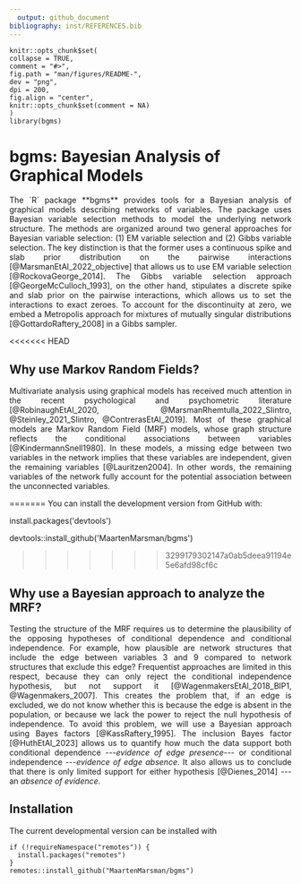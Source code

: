 ```yaml
---
  output: github_document
bibliography: inst/REFERENCES.bib
---
```

  
  ```{r, echo = FALSE, message=F}
knitr::opts_chunk$set(
  collapse = TRUE,
  comment = "#>",
  fig.path = "man/figures/README-",
  dev = "png",
  dpi = 200,
  fig.align = "center",
  knitr::opts_chunk$set(comment = NA)
)
library(bgms)
```

# bgms: Bayesian Analysis of Graphical Models
  
<p style="text-align: justify">The `R` package **bgms** provides tools for a 
Bayesian analysis of graphical models describing networks of variables. The 
package uses Bayesian variable selection methods to model the underlying network 
structure. The methods are organized around two general approaches for Bayesian 
variable selection: (1) EM variable selection and (2) Gibbs variable selection. 
The key distinction is that the former uses a continuous spike and slab prior 
distribution on the pairwise interactions [@MarsmanEtAl_2022_objective] that 
allows us to use EM variable selection [@RockovaGeorge_2014]. The Gibbs variable 
selection approach [@GeorgeMcCulloch_1993], on the other hand, stipulates a 
discrete spike and slab prior on the pairwise interactions, which allows us to 
set the interactions to exact zeroes. To account for the discontinuity at zero, 
we embed a Metropolis approach for mixtures of mutually singular distributions 
[@GottardoRaftery_2008] in a Gibbs sampler.</p>


<<<<<<< HEAD
## Why use Markov Random Fields?
<p style="text-align: justify">Multivariate analysis using graphical models has 
received much attention in the recent psychological and psychometric literature 
[@RobinaughEtAl_2020, @MarsmanRhemtulla_2022_SIintro, @Steinley_2021_SIintro, 
@ContrerasEtAl_2019]. Most of these graphical models are Markov Random Field 
(MRF) models, whose graph structure reflects the conditional associations 
between variables [@KindermannSnell1980]. In these models, a missing edge 
between two variables in the network implies that these variables are 
independent, given the remaining variables [@Lauritzen2004]. In other words, the 
remaining variables of the network fully account for the potential association 
between the unconnected variables.</p>
=======
You can install the development version from GitHub with:

install.packages('devtools')

devtools::install_github('MaartenMarsman/bgms')
>>>>>>> 3299179302147a0ab5deea91194e5e6afd98cf6c


## Why use a Bayesian approach to analyze the MRF?
<p style="text-align: justify">Testing the structure of the MRF requires us to 
determine the plausibility of the opposing hypotheses of conditional dependence 
and conditional independence. For example, how plausible are network structures 
that include the edge between variables 3 and 9 compared to network structures 
that exclude this edge? Frequentist approaches are limited in this respect, 
because they can only reject the conditional independence hypothesis, but not 
support it [@WagenmakersEtAl_2018_BIP1, @Wagenmakers_2007]. This creates the 
problem that, if an edge is excluded, we do not know whether this is because the 
edge is absent in the population, or because we lack the power to reject the 
null hypothesis of independence.  To avoid this problem, we will use a Bayesian 
approach using Bayes factors [@KassRaftery_1995]. The inclusion Bayes factor 
[@HuthEtAl_2023] allows us to quantify how much the data support both 
conditional dependence ---<em>evidence of edge presence</em>--- or conditional 
independence ---<em>evidence of edge absence</em>. It also allows us to conclude 
that there is only limited support for either hypothesis [@Dienes_2014] ---an 
<em>absence of evidence</em>.</p>


## Installation

The current developmental version can be installed with	
```{r gh-installation, eval = FALSE}	
if (!requireNamespace("remotes")) {	
  install.packages("remotes")	
}	
remotes::install_github("MaartenMarsman/bgms")
```